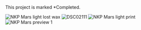 This project is marked *Completed.

![NKP Mars light lost wax](https://github.com/user-attachments/assets/78d06baa-8446-424a-bb1b-09c2eb750a01)
![DSC02111](https://github.com/user-attachments/assets/a9e240d1-3704-46a8-a1ab-5794a781d468)
![NKP Mars light print](https://github.com/user-attachments/assets/38ab343a-0988-43d9-8eb5-4bec8ac781b0)
![NKP Mars preview 1](https://github.com/user-attachments/assets/3b07add6-7624-4533-9c61-35d4d369b2ae)

